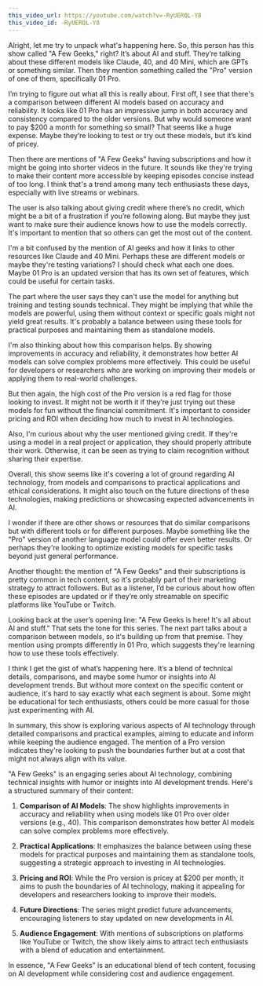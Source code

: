 ```yaml
---
this_video_url: https://youtube.com/watch?v=-RyUERQL-Y8
this_video_id: -RyUERQL-Y8
---
```

<think>
Alright, let me try to unpack what's happening here. So, this person has this show called "A Few Geeks," right? It’s about AI and stuff. They’re talking about these different models like Claude, 40, and 40 Mini, which are GPTs or something similar. Then they mention something called the "Pro" version of one of them, specifically 01 Pro.

I’m trying to figure out what all this is really about. First off, I see that there's a comparison between different AI models based on accuracy and reliability. It looks like 01 Pro has an impressive jump in both accuracy and consistency compared to the older versions. But why would someone want to pay $200 a month for something so small? That seems like a huge expense. Maybe they’re looking to test or try out these models, but it’s kind of pricey.

Then there are mentions of "A Few Geeks" having subscriptions and how it might be going into shorter videos in the future. It sounds like they're trying to make their content more accessible by keeping episodes concise instead of too long. I think that's a trend among many tech enthusiasts these days, especially with live streams or webinars.

The user is also talking about giving credit where there’s no credit, which might be a bit of a frustration if you’re following along. But maybe they just want to make sure their audience knows how to use the models correctly. It's important to mention that so others can get the most out of the content.

I'm a bit confused by the mention of AI geeks and how it links to other resources like Claude and 40 Mini. Perhaps these are different models or maybe they're testing variations? I should check what each one does. Maybe 01 Pro is an updated version that has its own set of features, which could be useful for certain tasks.

The part where the user says they can't use the model for anything but training and testing sounds technical. They might be implying that while the models are powerful, using them without context or specific goals might not yield great results. It's probably a balance between using these tools for practical purposes and maintaining them as standalone models.

I'm also thinking about how this comparison helps. By showing improvements in accuracy and reliability, it demonstrates how better AI models can solve complex problems more effectively. This could be useful for developers or researchers who are working on improving their models or applying them to real-world challenges.

But then again, the high cost of the Pro version is a red flag for those looking to invest. It might not be worth it if they’re just trying out these models for fun without the financial commitment. It's important to consider pricing and ROI when deciding how much to invest in AI technologies.

Also, I'm curious about why the user mentioned giving credit. If they're using a model in a real project or application, they should properly attribute their work. Otherwise, it can be seen as trying to claim recognition without sharing their expertise.

Overall, this show seems like it's covering a lot of ground regarding AI technology, from models and comparisons to practical applications and ethical considerations. It might also touch on the future directions of these technologies, making predictions or showcasing expected advancements in AI.

I wonder if there are other shows or resources that do similar comparisons but with different tools or for different purposes. Maybe something like the "Pro" version of another language model could offer even better results. Or perhaps they're looking to optimize existing models for specific tasks beyond just general performance.

Another thought: the mention of "A Few Geeks" and their subscriptions is pretty common in tech content, so it's probably part of their marketing strategy to attract followers. But as a listener, I’d be curious about how often these episodes are updated or if they’re only streamable on specific platforms like YouTube or Twitch.

Looking back at the user’s opening line: "A Few Geeks is here! It's all about AI and stuff." That sets the tone for this series. The next part talks about a comparison between models, so it's building up from that premise. They mention using prompts differently in 01 Pro, which suggests they're learning how to use these tools effectively.

I think I get the gist of what’s happening here. It’s a blend of technical details, comparisons, and maybe some humor or insights into AI development trends. But without more context on the specific content or audience, it's hard to say exactly what each segment is about. Some might be educational for tech enthusiasts, others could be more casual for those just experimenting with AI.

In summary, this show is exploring various aspects of AI technology through detailed comparisons and practical examples, aiming to educate and inform while keeping the audience engaged. The mention of a Pro version indicates they're looking to push the boundaries further but at a cost that might not always align with its value.
</think>

"A Few Geeks" is an engaging series about AI technology, combining technical insights with humor or insights into AI development trends. Here's a structured summary of their content:

1. **Comparison of AI Models**: The show highlights improvements in accuracy and reliability when using models like 01 Pro over older versions (e.g., 40). This comparison demonstrates how better AI models can solve complex problems more effectively.

2. **Practical Applications**: It emphasizes the balance between using these models for practical purposes and maintaining them as standalone tools, suggesting a strategic approach to investing in AI technologies.

3. **Pricing and ROI**: While the Pro version is pricey at $200 per month, it aims to push the boundaries of AI technology, making it appealing for developers and researchers looking to improve their models.

4. **Future Directions**: The series might predict future advancements, encouraging listeners to stay updated on new developments in AI.

5. **Audience Engagement**: With mentions of subscriptions on platforms like YouTube or Twitch, the show likely aims to attract tech enthusiasts with a blend of education and entertainment.

In essence, "A Few Geeks" is an educational blend of tech content, focusing on AI development while considering cost and audience engagement.

